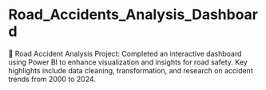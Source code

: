 # Road_Accidents_Analysis_Dashboard
🚗 Road Accident Analysis Project: Completed an interactive dashboard using Power BI to enhance visualization and insights for road safety. Key highlights include data cleaning, transformation, and research on accident trends from 2000 to 2024.
